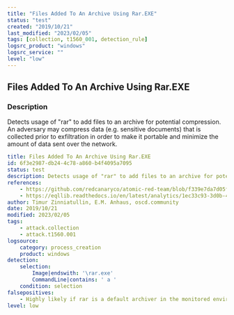 ```yaml
---
title: "Files Added To An Archive Using Rar.EXE"
status: "test"
created: "2019/10/21"
last_modified: "2023/02/05"
tags: [collection, t1560_001, detection_rule]
logsrc_product: "windows"
logsrc_service: ""
level: "low"
---
```


## Files Added To An Archive Using Rar.EXE

### Description

Detects usage of "rar" to add files to an archive for potential compression. An adversary may compress data (e.g. sensitive documents) that is collected prior to exfiltration in order to make it portable and minimize the amount of data sent over the network.

```yml
title: Files Added To An Archive Using Rar.EXE
id: 6f3e2987-db24-4c78-a860-b4f4095a7095
status: test
description: Detects usage of "rar" to add files to an archive for potential compression. An adversary may compress data (e.g. sensitive documents) that is collected prior to exfiltration in order to make it portable and minimize the amount of data sent over the network.
references:
    - https://github.com/redcanaryco/atomic-red-team/blob/f339e7da7d05f6057fdfcdd3742bfcf365fee2a9/atomics/T1560.001/T1560.001.md
    - https://eqllib.readthedocs.io/en/latest/analytics/1ec33c93-3d0b-4a28-8014-dbdaae5c60ae.html
author: Timur Zinniatullin, E.M. Anhaus, oscd.community
date: 2019/10/21
modified: 2023/02/05
tags:
    - attack.collection
    - attack.t1560.001
logsource:
    category: process_creation
    product: windows
detection:
    selection:
        Image|endswith: '\rar.exe'
        CommandLine|contains: ' a '
    condition: selection
falsepositives:
    - Highly likely if rar is a default archiver in the monitored environment.
level: low

```
